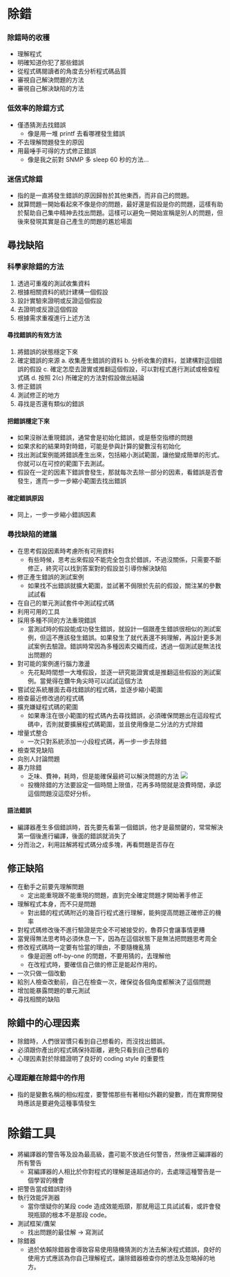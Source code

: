 # 除錯
### 除錯時的收穫
* 理解程式
* 明確知道你犯了那些錯誤
* 從程式碼閱讀者的角度去分析程式碼品質
* 審視自己解決問題的方法
* 審視自己解決缺陷的方法

### 低效率的除錯方式
* 僅憑猜測去找錯誤
	* 像是用一堆 printf 去看哪裡發生錯誤
* 不去理解問題發生的原因
* 用最唾手可得的方式修正錯誤
	* 像是我之前對 SNMP 多 sleep 60 秒的方法...
### 迷信式除錯
* 指的是一直將發生錯誤的原因歸咎於其他東西，而非自己的問題。
* 就算問題一開始看起來不像是你的問題，最好還是假設是你的問題，這樣有助於幫助自己集中精神去找出問題。這樣可以避免一開始宣稱是別人的問題，但後來發現其實是自己產生的問題的尷尬場面

## 尋找缺陷
### 科學家除錯的方法
1. 透過可重複的測試收集資料
2. 根據相關資料的統計建構一個假設
3. 設計實驗來證明或反證這個假設
4. 去證明或反證這個假設
5. 根據需求重複進行上述方法

#### 尋找錯誤的有效方法
1. 將錯誤的狀態穩定下來
2. 確定錯誤的來源
	a. 收集產生錯誤的資料
	b. 分析收集的資料，並建構對這個錯誤的假設
	c. 確定怎麼去證實或推翻這個假設，可以對程式進行測試或檢查程式碼
	d. 按照 2\(c\) 所確定的方法對假設做出結論
3. 修正錯誤
4. 測試修正的地方
5. 尋找是否還有類似的錯誤

#### 把錯誤穩定下來
* 如果沒辦法重現錯誤，通常會是初始化錯誤，或是懸空指標的問題
* 如果求和的結果時對時錯，可能是參與計算的變數沒有初始化
* 找出測試案例能將錯誤產生出來，包括縮小測試範圍，讓他變成簡單的形式。你就可以在可控的範圍下去測試。
* 假設在一定的因素下錯誤會發生，那就每次去除一部分的因素，看錯誤是否會發生，進而一步一步縮小範圍去找出錯誤
#### 確定錯誤原因
* 同上，一步一步縮小錯誤因素
### 尋找缺陷的建議
* 在思考假設因素時考慮所有可用資料
	* 有些時候，思考出來假設不能完全包含於錯誤，不過沒關係，只需要不斷修正，終究可以找到答案對的假設並引導你解決缺陷
* 修正產生錯誤的測試案例
	* 如果找不出錯誤就擴大範圍，並試著不侷限於先前的假設，關注某的參數試試看
* 在自己的單元測試套件中測試程式碼
* 利用可用的工具
* 採用多種不同的方法重現錯誤
	* 當測試時的假設能成功發生錯誤，就設計一個跟產生錯誤很相似的測試案例，但這不應該發生錯誤。如果發生了就代表還不夠理解，再設計更多測試案例去驗證。錯誤時常因為多種因素交織而成，透過一個測試是無法找出問題的
* 對可能的案例進行腦力激盪
	* 先花點時間想一大堆假設，並逐一研究能證實或是推翻這些假設的測試案例。當覺得在鑽牛角尖時可以試試這個方法
* 嘗試從系統層面去尋找錯誤的程式碼，並逐步縮小範圍
* 檢查最近修改過的程式碼
* 擴充嫌疑程式碼的範圍
	* 如果專注在很小範圍的程式碼內去尋找錯誤，必須確保問題出在這段程式碼中，否則就要擴展程式碼範圍，並且使用像是二分法的方式除錯
* 增量式整合
	* 一次只對系統添加一小段程式碼，再一步一步去除錯
* 檢查常見缺陷
* 向別人討論問題
* 暴力除錯
	* 乏味、費神，耗時，但是能確保最終可以解決問題的方法
![](https://i.imgur.com/RX5jMMp.png)
	* 投機除錯的方法要設定一個時間上限值，花再多時間就是浪費時間，承認這個問題沒這麼好分析。
#### 語法錯誤
* 編譯器產生多個錯誤時，首先要先看第一個錯誤，他才是最關鍵的，常常解決第一個後進行編譯，後面的錯誤就消失了
* 分而治之，利用註解將程式碼分成多塊，再看問題是否存在
## 修正缺陷
* 在動手之前要先理解問題
	* 定出能重現跟不能重現的問題，直到完全確定問題才開始著手修正
* 理解程式本身，而不只是問題
	* 對出錯的程式碼附近的幾百行程式進行理解，能夠提高問題正確修正的機率
* 對程式碼修改後不進行驗證是完全不可被接受的，魯莽只會讓事情更糟
* 當覺得無法思考時必須休息一下，因為在這個狀態下是無法把問題思考周全
* 修改程式碼時一定要有恰當的理由，不要隨機亂猜
	* 像是迴圈 off-by-one 的問題，不要用猜的，去理解他
	* 在改程式時，要確信自己做的修正是能起作用的。
* 一次只做一個改動
* 給別人檢查改動前，自己在檢查一次，確保從各個角度都解決了這個問題
* 增加能暴露問題的單元測試
* 尋找相關的缺陷
## 除錯中的心理因素
* 除錯時，人們很習慣只看到自己想看的，而沒找出錯誤。
* 必須跟你產出的程式碼保持距離，避免只看到自己想看的
* 心理因素對於除錯證明了良好的 coding style 的重要性
### 心理距離在除錯中的作用
* 指的是變數名稱的相似程度，要警惕那些有著相似外觀的變數，而在實際開發時應該是要避免這種事情發生
# 除錯工具
* 將編譯器的警告等及設為最高級，盡可能不放過任何警告，然後修正編譯器的所有警告
	* 寫編譯器的人相比於你對程式的理解是遠超過你的，去處理這種警告是一個學習的機會
* 把警告當成錯誤對待
* 執行效能評測器
	* 當你懷疑你的某段 code 造成效能瓶頸，那就用這工具試試看，或許會發現瓶頸的根本不是那段 code。
* 測試框架/鷹架
	* 找出問題的最佳解 -> 寫測試
* 除錯器
	* 過於依賴除錯器會導致容易使用隨機猜測的方法去解決程式錯誤，良好的使用方式應該為你自己理解程式，讓除錯器檢查你的想法及忽略掉的地方。
<!--stackedit_data:
eyJoaXN0b3J5IjpbNzQ2OTc4MDU3LC0xOTM2NTM3NDYyLDk1Nz
Y5ODQxOCwtOTQwNjgwMDgxLC0zNzQwMzIwMCwtNzg3Njc2NDks
LTE4OTE5MjU1NDAsLTQwMTMyMDEzMiwtMTkxODY4Mjc2MSwxOT
I3MDgyMzg1LC0xNTQxNDY3NzY1LC0yNTQyNzkyMjksMTk3MzUw
NTEwNl19
-->